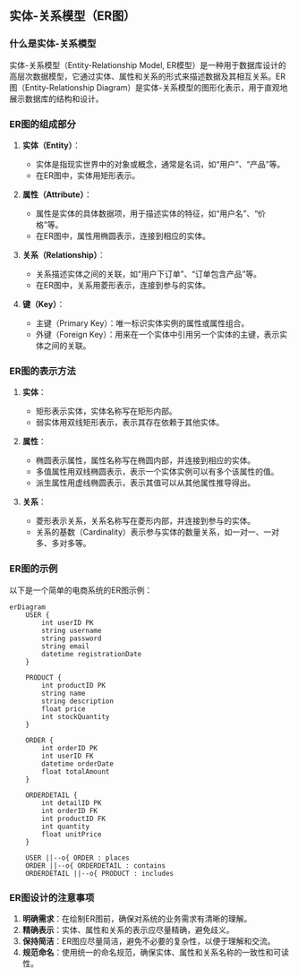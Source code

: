 ## 实体-关系模型（ER图）

### 什么是实体-关系模型
实体-关系模型（Entity-Relationship Model, ER模型）是一种用于数据库设计的高层次数据模型，它通过实体、属性和关系的形式来描述数据及其相互关系。ER图（Entity-Relationship Diagram）是实体-关系模型的图形化表示，用于直观地展示数据库的结构和设计。

### ER图的组成部分
1. **实体（Entity）**：
   - 实体是指现实世界中的对象或概念，通常是名词，如“用户”、“产品”等。
   - 在ER图中，实体用矩形表示。

2. **属性（Attribute）**：
   - 属性是实体的具体数据项，用于描述实体的特征，如“用户名”、“价格”等。
   - 在ER图中，属性用椭圆表示，连接到相应的实体。

3. **关系（Relationship）**：
   - 关系描述实体之间的关联，如“用户下订单”、“订单包含产品”等。
   - 在ER图中，关系用菱形表示，连接到参与的实体。

4. **键（Key）**：
   - 主键（Primary Key）：唯一标识实体实例的属性或属性组合。
   - 外键（Foreign Key）：用来在一个实体中引用另一个实体的主键，表示实体之间的关联。

### ER图的表示方法
1. **实体**：
   - 矩形表示实体，实体名称写在矩形内部。
   - 弱实体用双线矩形表示，表示其存在依赖于其他实体。

2. **属性**：
   - 椭圆表示属性，属性名称写在椭圆内部，并连接到相应的实体。
   - 多值属性用双线椭圆表示，表示一个实体实例可以有多个该属性的值。
   - 派生属性用虚线椭圆表示，表示其值可以从其他属性推导得出。

3. **关系**：
   - 菱形表示关系，关系名称写在菱形内部，并连接到参与的实体。
   - 关系的基数（Cardinality）表示参与实体的数量关系，如一对一、一对多、多对多等。

### ER图的示例
以下是一个简单的电商系统的ER图示例：

```mermaid
erDiagram
    USER {
        int userID PK
        string username
        string password
        string email
        datetime registrationDate
    }

    PRODUCT {
        int productID PK
        string name
        string description
        float price
        int stockQuantity
    }

    ORDER {
        int orderID PK
        int userID FK
        datetime orderDate
        float totalAmount
    }

    ORDERDETAIL {
        int detailID PK
        int orderID FK
        int productID FK
        int quantity
        float unitPrice
    }

    USER ||--o{ ORDER : places
    ORDER ||--o{ ORDERDETAIL : contains
    ORDERDETAIL ||--o{ PRODUCT : includes

```

### ER图设计的注意事项
1. **明确需求**：在绘制ER图前，确保对系统的业务需求有清晰的理解。
2. **精确表示**：实体、属性和关系的表示应尽量精确，避免歧义。
3. **保持简洁**：ER图应尽量简洁，避免不必要的复杂性，以便于理解和交流。
4. **规范命名**：使用统一的命名规范，确保实体、属性和关系名称的一致性和可读性。
